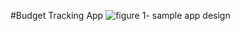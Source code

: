 #Budget Tracking App
![figure 1- sample app design](https://github.com/ST10446912/Imad-Budget-Tracking/assets/161335645/721c6a86-9af9-4d96-9ad2-37fe59339d11)

